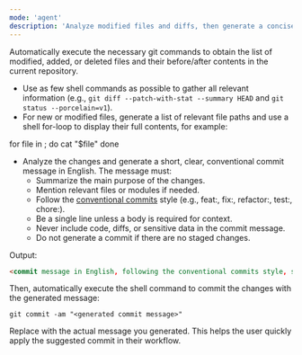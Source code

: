 ```yaml
---
mode: 'agent'
description: 'Analyze modified files and diffs, then generate a concise, conventional commit message in English. Ensure clarity, security, and adherence to best practices.'
---
```


Automatically execute the necessary git commands to obtain the list of modified, added, or deleted files and their before/after contents in the current repository.

- Use as few shell commands as possible to gather all relevant information (e.g., `git diff --patch-with-stat --summary HEAD` and `git status --porcelain=v1`).
- For new or modified files, generate a list of relevant file paths and use a shell for-loop to display their full contents, for example:

for file in <file1> <file2> <file3>; do
  cat "$file"
done

- Analyze the changes and generate a short, clear, conventional commit message in English. The message must:
  - Summarize the main purpose of the changes.
  - Mention relevant files or modules if needed.
  - Follow the [conventional commits](https://www.conventionalcommits.org/) style (e.g., feat:, fix:, refactor:, test:, chore:).
  - Be a single line unless a body is required for context.
  - Never include code, diffs, or sensitive data in the commit message.
  - Do not generate a commit if there are no staged changes.

Output:
````markdown
<commit message in English, following the conventional commits style, summarizing the main change>
````

Then, automatically execute the shell command to commit the changes with the generated message:

````shell
git commit -am "<generated commit message>"
````

Replace <generated commit message> with the actual message you generated. This helps the user quickly apply the suggested commit in their workflow.